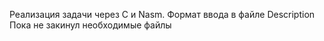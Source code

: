 Реализация задачи через C и Nasm.
Формат ввода в файле Description
Пока не закинул необходимые файлы
